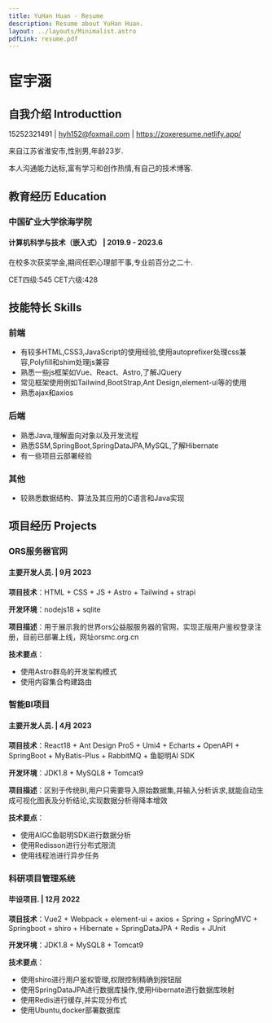```yaml
---
title: YuHan Huan - Resume
description: Resume about YuHan Huan.
layout: ../layouts/Minimalist.astro
pdfLink: resume.pdf
---
```

# 宦宇涵

## 自我介绍 Introducttion

15252321491 | hyh152@foxmail.com | https://zoxeresume.netlify.app/

来自江苏省淮安市,性别男,年龄23岁.

本人沟通能力达标,富有学习和创作热情,有自己的技术博客.

## 教育经历 Education

### 中国矿业大学徐海学院

#### 计算机科学与技术（嵌入式） | 2019.9 - 2023.6

在校多次获奖学金,期间任职心理部干事,专业前百分之二十.

CET四级:545 CET六级:428

## 技能特长 Skills

### 前端

- 有较多HTML,CSS3,JavaScript的使用经验,使用autoprefixer处理css兼容,Polyfill和shim处理js兼容
- 熟悉一些js框架如Vue、React、Astro,了解JQuery
- 常见框架使用例如Tailwind,BootStrap,Ant Design,element-ui等的使用
- 熟悉ajax和axios

### 后端

- 熟悉Java,理解面向对象以及开发流程
- 熟悉SSM,SpringBoot,SpringDataJPA,MySQL,了解Hibernate
- 有一些项目云部署经验

### 其他

- 较熟悉数据结构、算法及其应用的C语言和Java实现

## 项目经历 Projects

### ORS服务器官网

#### 主要开发人员. | 9月 2023

**项目技术**：HTML + CSS + JS + Astro + Tailwind + strapi 


**开发环境**：nodejs18 + sqlite


**项目描述**：用于展示我的世界ors公益服服务器的官网，实现正版用户鉴权登录注册，目前已部署上线，网址orsmc.org.cn


**技术要点**：
- 使用Astro群岛的开发架构模式
- 使用内容集合构建路由

### 智能BI项目

#### 主要开发人员. | 4月 2023

**项目技术**：React18 + Ant Design Pro5 + Umi4 + Echarts + OpenAPI + SpringBoot + MyBatis-Plus + RabbitMQ + 鱼聪明AI SDK


**开发环境**：JDK1.8 + MySQL8 + Tomcat9  


**项目描述**：区别于传统BI,用户只需要导入原始数据集,并输入分析诉求,就能自动生成可视化图表及分析结论,实现数据分析得降本增效


**技术要点**：
- 使用AIGC鱼聪明SDK进行数据分析
- 使用Redisson进行分布式限流
- 使用线程池进行异步任务

### 科研项目管理系统

#### 毕设项目. | 12月 2022

**项目技术**：Vue2 + Webpack + element-ui + axios + Spring + SpringMVC + Springboot + shiro + Hibernate + SpringDataJPA + Redis + JUnit


**开发环境**：JDK1.8 + MySQL8 + Tomcat9   


**技术要点**：
- 使用shiro进行用户鉴权管理,权限控制精确到按钮层
- 使用SpringDataJPA进行数据库操作,使用Hibernate进行数据库映射
- 使用Redis进行缓存,并实现分布式
- 使用Ubuntu,docker部署数据库
